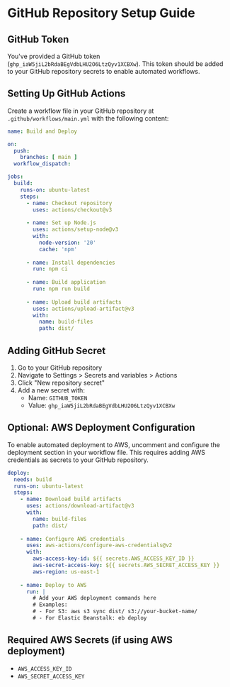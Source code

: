 # GitHub Repository Setup Guide

## GitHub Token

You've provided a GitHub token (`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`). This token should be added to your GitHub repository secrets to enable automated workflows.

## Setting Up GitHub Actions

Create a workflow file in your GitHub repository at `.github/workflows/main.yml` with the following content:

```yml
name: Build and Deploy

on:
  push:
    branches: [ main ]
  workflow_dispatch:

jobs:
  build:
    runs-on: ubuntu-latest
    steps:
      - name: Checkout repository
        uses: actions/checkout@v3
      
      - name: Set up Node.js
        uses: actions/setup-node@v3
        with:
          node-version: '20'
          cache: 'npm'
          
      - name: Install dependencies
        run: npm ci
        
      - name: Build application
        run: npm run build
        
      - name: Upload build artifacts
        uses: actions/upload-artifact@v3
        with:
          name: build-files
          path: dist/
```

## Adding GitHub Secret

1. Go to your GitHub repository
2. Navigate to Settings > Secrets and variables > Actions
3. Click "New repository secret"
4. Add a new secret with:
   - Name: `GITHUB_TOKEN`
   - Value: `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`

## Optional: AWS Deployment Configuration

To enable automated deployment to AWS, uncomment and configure the deployment section in your workflow file. This requires adding AWS credentials as secrets to your GitHub repository.

```yml
deploy:
  needs: build
  runs-on: ubuntu-latest
  steps:
    - name: Download build artifacts
      uses: actions/download-artifact@v3
      with:
        name: build-files
        path: dist/
        
    - name: Configure AWS credentials
      uses: aws-actions/configure-aws-credentials@v2
      with:
        aws-access-key-id: ${{ secrets.AWS_ACCESS_KEY_ID }}
        aws-secret-access-key: ${{ secrets.AWS_SECRET_ACCESS_KEY }}
        aws-region: us-east-1
        
    - name: Deploy to AWS
      run: |
        # Add your AWS deployment commands here
        # Examples:
        # - For S3: aws s3 sync dist/ s3://your-bucket-name/
        # - For Elastic Beanstalk: eb deploy
```

## Required AWS Secrets (if using AWS deployment)

- `AWS_ACCESS_KEY_ID`
- `AWS_SECRET_ACCESS_KEY`